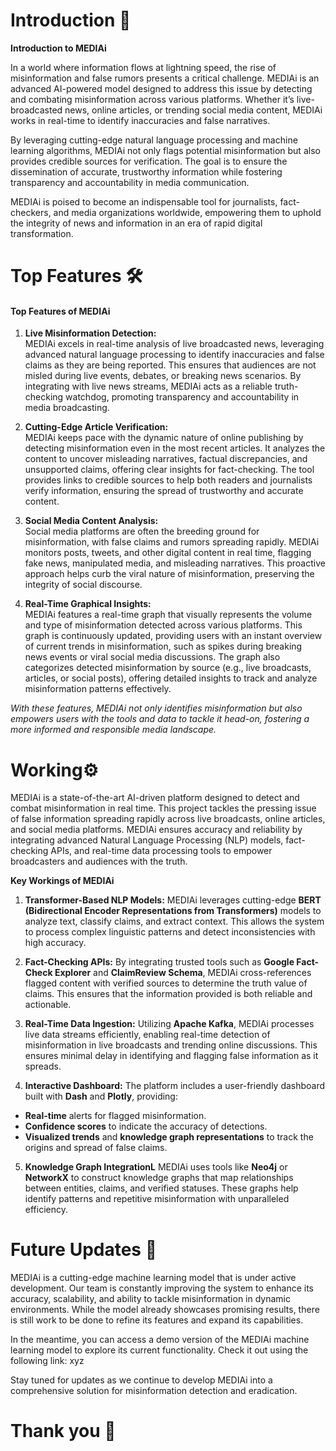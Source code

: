 # Introduction 📝

**Introduction to MEDIAi**

In a world where information flows at lightning speed, the rise of misinformation and false rumors presents a critical challenge. MEDIAi is an advanced AI-powered model designed to address this issue by detecting and combating misinformation across various platforms. Whether it’s live-broadcasted news, online articles, or trending social media content, MEDIAi works in real-time to identify inaccuracies and false narratives.

By leveraging cutting-edge natural language processing and machine learning algorithms, MEDIAi not only flags potential misinformation but also provides credible sources for verification. The goal is to ensure the dissemination of accurate, trustworthy information while fostering transparency and accountability in media communication.

MEDIAi is poised to become an indispensable tool for journalists, fact-checkers, and media organizations worldwide, empowering them to uphold the integrity of news and information in an era of rapid digital transformation.

# Top Features 🛠️

#### **Top Features of MEDIAi**  

1. **Live Misinformation Detection:**  
   MEDIAi excels in real-time analysis of live broadcasted news, leveraging advanced natural language processing to identify inaccuracies and false claims as they are being reported. This ensures that audiences are not misled during live events, debates, or breaking news scenarios. By integrating with live news streams, MEDIAi acts as a reliable truth-checking watchdog, promoting transparency and accountability in media broadcasting.  

2. **Cutting-Edge Article Verification:**  
   MEDIAi keeps pace with the dynamic nature of online publishing by detecting misinformation even in the most recent articles. It analyzes the content to uncover misleading narratives, factual discrepancies, and unsupported claims, offering clear insights for fact-checking. The tool provides links to credible sources to help both readers and journalists verify information, ensuring the spread of trustworthy and accurate content.  

3. **Social Media Content Analysis:**  
   Social media platforms are often the breeding ground for misinformation, with false claims and rumors spreading rapidly. MEDIAi monitors posts, tweets, and other digital content in real time, flagging fake news, manipulated media, and misleading narratives. This proactive approach helps curb the viral nature of misinformation, preserving the integrity of social discourse.  

4. **Real-Time Graphical Insights:**  
   MEDIAi features a real-time graph that visually represents the volume and type of misinformation detected across various platforms. This graph is continuously updated, providing users with an instant overview of current trends in misinformation, such as spikes during breaking news events or viral social media discussions. The graph also categorizes detected misinformation by source (e.g., live broadcasts, articles, or social posts), offering detailed insights to track and analyze misinformation patterns effectively.  

*With these features, MEDIAi not only identifies misinformation but also empowers users with the tools and data to tackle it head-on, fostering a more informed and responsible media landscape.*

# Working⚙️

MEDIAi is a state-of-the-art AI-driven platform designed to detect and combat misinformation in real time. This project tackles the pressing issue of false information spreading rapidly across live broadcasts, online articles, and social media platforms. MEDIAi ensures accuracy and reliability by integrating advanced Natural Language Processing (NLP) models, fact-checking APIs, and real-time data processing tools to empower broadcasters and audiences with the truth.

**Key Workings of MEDIAi**

1. **Transformer-Based NLP Models:**
MEDIAi leverages cutting-edge **BERT (Bidirectional Encoder Representations from Transformers)** models to analyze text, classify claims, and extract context. This allows the system to process complex linguistic patterns and detect inconsistencies with high accuracy.

2. **Fact-Checking APIs:**
By integrating trusted tools such as **Google Fact-Check Explorer** and **ClaimReview Schema**, MEDIAi cross-references flagged content with verified sources to determine the truth value of claims. This ensures that the information provided is both reliable and actionable.

3. **Real-Time Data Ingestion:**
Utilizing **Apache Kafka**, MEDIAi processes live data streams efficiently, enabling real-time detection of misinformation in live broadcasts and trending online discussions. This ensures minimal delay in identifying and flagging false information as it spreads.

4. **Interactive Dashboard:**
The platform includes a user-friendly dashboard built with **Dash** and **Plotly**, providing:
- **Real-time** alerts for flagged misinformation.
- **Confidence scores** to indicate the accuracy of detections.
- **Visualized trends** and **knowledge graph representations** to track the origins and spread of false claims.

5. **Knowledge Graph IntegrationL**
MEDIAi uses tools like **Neo4j** or **NetworkX** to construct knowledge graphs that map relationships between entities, claims, and verified statuses. These graphs help identify patterns and repetitive misinformation with unparalleled efficiency.

# Future Updates 🔔
MEDIAi is a cutting-edge machine learning model that is under active development. Our team is constantly improving the system to enhance its accuracy, scalability, and ability to tackle misinformation in dynamic environments. While the model already showcases promising results, there is still work to be done to refine its features and expand its capabilities.

In the meantime, you can access a demo version of the MEDIAi machine learning model to explore its current functionality. Check it out using the following link: xyz

Stay tuned for updates as we continue to develop MEDIAi into a comprehensive solution for misinformation detection and eradication.

# Thank you 🙏
